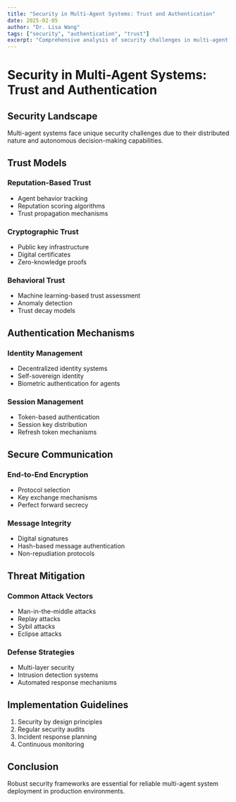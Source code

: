 ```yaml
---
title: "Security in Multi-Agent Systems: Trust and Authentication"
date: 2025-02-05
author: "Dr. Lisa Wang"
tags: ["security", "authentication", "trust"]
excerpt: "Comprehensive analysis of security challenges in multi-agent systems, including trust models, authentication mechanisms, and secure communication protocols."
---
```


# Security in Multi-Agent Systems: Trust and Authentication

## Security Landscape

Multi-agent systems face unique security challenges due to their distributed nature and autonomous decision-making capabilities.

## Trust Models

### Reputation-Based Trust
- Agent behavior tracking
- Reputation scoring algorithms
- Trust propagation mechanisms

### Cryptographic Trust
- Public key infrastructure
- Digital certificates
- Zero-knowledge proofs

### Behavioral Trust
- Machine learning-based trust assessment
- Anomaly detection
- Trust decay models

## Authentication Mechanisms

### Identity Management
- Decentralized identity systems
- Self-sovereign identity
- Biometric authentication for agents

### Session Management
- Token-based authentication
- Session key distribution
- Refresh token mechanisms

## Secure Communication

### End-to-End Encryption
- Protocol selection
- Key exchange mechanisms
- Perfect forward secrecy

### Message Integrity
- Digital signatures
- Hash-based message authentication
- Non-repudiation protocols

## Threat Mitigation

### Common Attack Vectors
- Man-in-the-middle attacks
- Replay attacks
- Sybil attacks
- Eclipse attacks

### Defense Strategies
- Multi-layer security
- Intrusion detection systems
- Automated response mechanisms

## Implementation Guidelines

1. Security by design principles
2. Regular security audits
3. Incident response planning
4. Continuous monitoring

## Conclusion

Robust security frameworks are essential for reliable multi-agent system deployment in production environments.
